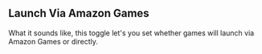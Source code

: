 #

##

## Launch Via Amazon Games

What it sounds like, this toggle let's you set whether games will launch via Amazon Games or directly.

